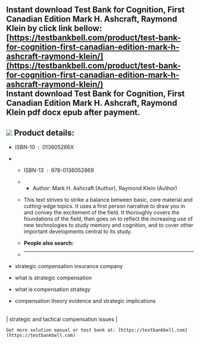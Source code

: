 Instant download **Test Bank for Cognition, First Canadian Edition Mark H. Ashcraft, Raymond Klein** by click link bellow:  
[https://testbankbell.com/product/test-bank-for-cognition-first-canadian-edition-mark-h-ashcraft-raymond-klein/](https://testbankbell.com/product/test-bank-for-cognition-first-canadian-edition-mark-h-ashcraft-raymond-klein/)  
**Instant download Test Bank for Cognition, First Canadian Edition Mark H. Ashcraft, Raymond Klein pdf docx epub after payment.**
---------------------------------------------------------------------------------------------------------------------------------


![](https://testbankbell.com/wp-content/uploads/2023/05/0135065496.jpg)
**Product details:**
--------------------


* ISBN-10 ‏ : ‎ 013605286X
* * ISBN-13 ‏ : ‎ 978-0136052869
  * * Author: Mark H. Ashcraft (Author), Raymond Klein (Author)
   
  * This text strives to strike a balance between basic, core material and cutting-edge topics. It uses a first person narrative to draw you in and convey the excitement of the field. It thoroughly covers the foundations of the field, then goes on to reflect the increasing use of new technologies to study memory and cognition, and to cover other important developments central to its study.
  * **People also search:**
  * -----------------------
 
* strategic compensation insurance company

* what is strategic compensation

* what is compensation strategy

* compensation theory evidence and strategic implications

|  |
| --- |
| 
strategic and tactical compensation issues
 |


    Get more solution manual or test bank at: [https://testbankbell.com](https://testbankbell.com)
